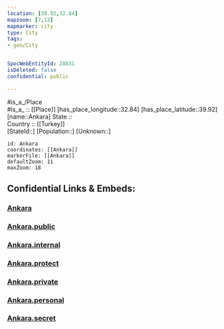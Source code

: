 ```yaml
---
location: [39.92,32.84] 
mapzoom: [7,12] 
mapmarker: city 
type: City
tags:
- geo/City


SpocWebEntityId: 28831
isDeleted: false
confidential: public

---
```

#is_a_/Place  
#is_a_ :: [[Place]] 
[has_place_longitude::32.84] 
[has_place_latitude::39.92] 
[name::Ankara] 
State ::  
Country :: [[Turkey]]  
[StateId::] 
[Population::] 
[Unknown::] 


```leaflet
id: Ankara
coordinates: [[Ankara]] 
markerFile: [[Ankara]] 
defaultZoom: 11 
maxZoom: 18
```


## Confidential Links & Embeds: 

### [Ankara](/_Standards/Earth/Continent/Europe/Europe~East/Turkey/Provinces~Turkey/Ankara/City/Ankara.md) 

### [Ankara.public](/_public/Earth/Continent/Europe/Europe~East/Turkey/Provinces~Turkey/Ankara/City/Ankara.public.md) 

### [Ankara.internal](/_internal/Earth/Continent/Europe/Europe~East/Turkey/Provinces~Turkey/Ankara/City/Ankara.internal.md) 

### [Ankara.protect](/_protect/Earth/Continent/Europe/Europe~East/Turkey/Provinces~Turkey/Ankara/City/Ankara.protect.md) 

### [Ankara.private](/_private/Earth/Continent/Europe/Europe~East/Turkey/Provinces~Turkey/Ankara/City/Ankara.private.md) 

### [Ankara.personal](/_personal/Earth/Continent/Europe/Europe~East/Turkey/Provinces~Turkey/Ankara/City/Ankara.personal.md) 

### [Ankara.secret](/_secret/Earth/Continent/Europe/Europe~East/Turkey/Provinces~Turkey/Ankara/City/Ankara.secret.md)

